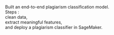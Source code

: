  Built an end-to-end plagiarism classification model. <br/>
 Steps : <br/>
        clean data, <br/>
        extract meaningful features, <br/>
        and deploy a plagiarism classifier in SageMaker.

